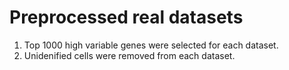 # Preprocessed real datasets
1) Top 1000 high variable genes were selected for each dataset. 
2) Unidenified cells were removed from each dataset.

